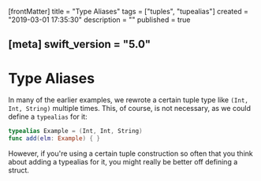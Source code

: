[frontMatter]
title = "Type Aliases"
tags = ["tuples", "tupealias"]
created = "2019-03-01 17:35:30"
description = ""
published = true

[meta]
swift_version = "5.0"
---

# Type Aliases

In many of the earlier examples, we rewrote a certain tuple type like
`(Int, Int, String)` multiple times. This, of course, is not necessary,
as we could define a `typealias` for it:

``` Swift
typealias Example = (Int, Int, String)
func add(elm: Example) { }
```

However, if you\'re using a certain tuple construction so often that you
think about adding a typealias for it, you might really be better off
defining a struct.
